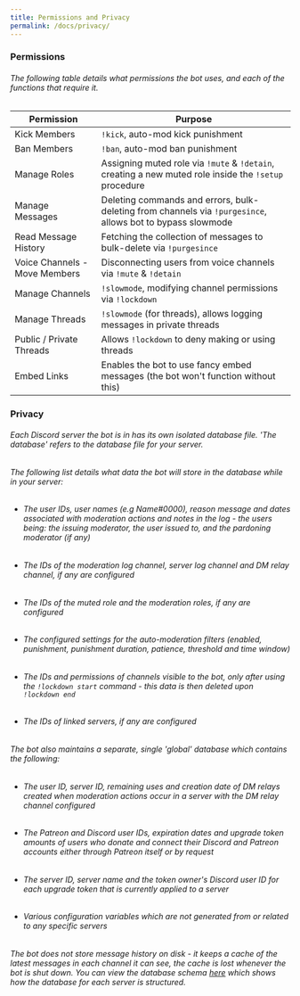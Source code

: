 ```yaml
---
title: Permissions and Privacy
permalink: /docs/privacy/
---
```

<div class="panel panel-primary">
	<div class="panel-heading">
		<h3 class="panel-title" id="permissions">Permissions</h3>
	</div>
	<div class="panel-body">
    <table class="table table-striped table-hover ">
  <thead>
    <h6>The following table details what permissions the bot uses, and each of the functions that require it.</h6>
    <tr>
      <th>Permission</th>
      <th>Purpose</th>
    </tr>
  </thead>
  <tbody>
    <tr>
      <td>Kick Members</td>
      <td><code>!kick</code>, auto-mod kick punishment</td>
    </tr>
    <tr>
      <td>Ban Members</td>
      <td><code>!ban</code>, auto-mod ban punishment</td>
    </tr>
    <tr>
      <td>Manage Roles</td>
      <td>Assigning muted role via <code>!mute</code> & <code>!detain</code>, creating a new muted role inside the <code>!setup</code> procedure</td>
    </tr>
    <tr>
      <td>Manage Messages</td>
      <td>Deleting commands and errors, bulk-deleting from channels via <code>!purgesince</code>, allows bot to bypass slowmode</td>
    </tr>
    <tr>
      <td>Read Message History</td>
      <td>Fetching the collection of messages to bulk-delete via <code>!purgesince</code></td>
    </tr>
    <tr>
      <td>Voice Channels - Move Members</td>
      <td>Disconnecting users from voice channels via <code>!mute</code> & <code>!detain</code></td>
    </tr>
    <tr>
      <td>Manage Channels</td>
      <td><code>!slowmode</code>, modifying channel permissions via <code>!lockdown</code></td>
    </tr>
    <tr>
      <td>Manage Threads</td>
      <td><code>!slowmode</code> (for threads), allows logging messages in private threads</td>
    </tr>
    <tr>
      <td>Public / Private Threads</td>
      <td>Allows <code>!lockdown</code> to deny making or using threads</td>
    </tr>
    <tr>
      <td>Embed Links</td>
      <td>Enables the bot to use fancy embed messages (the bot won't function without this)</td>
    </tr>
  </tbody>
</table>
	</div>
</div>
<div class="panel panel-primary">
	<div class="panel-heading">
		<h3 class="panel-title" id="privacy">Privacy</h3>
	</div>
	<div class="panel-body">
    <h6>Each Discord server the bot is in has its own isolated database file. 'The database' refers to the database file for your server.<br/></h6>
    <h6>The following list details what data the bot will store in the database while in your server:<br/></h6>
    <ul>
      <li><h6>The user IDs, user names (e.g Name#0000), reason message and dates associated with moderation actions and notes in the log - the users being: the issuing moderator, the user issued to, and the pardoning moderator (if any)</h6></li>
      <li><h6>The IDs of the moderation log channel, server log channel and DM relay channel, if any are configured</h6></li>
      <li><h6>The IDs of the muted role and the moderation roles, if any are configured</h6></li>
      <li><h6>The configured settings for the auto-moderation filters (enabled, punishment, punishment duration, patience, threshold and time window)</h6></li>
      <li><h6>The IDs and permissions of channels visible to the bot, only after using the <code>!lockdown start</code> command - this data is then deleted upon <code>!lockdown end</code></h6></li>
      <li><h6>The IDs of linked servers, if any are configured</h6></li>
    </ul>
    <h6>The bot also maintains a separate, single 'global' database which contains the following:<br/></h6>
    <ul>
      <li><h6>The user ID, server ID, remaining uses and creation date of DM relays created when moderation actions occur in a server with the DM relay channel configured</h6></li>
      <li><h6>The Patreon and Discord user IDs, expiration dates and upgrade token amounts of users who donate and connect their Discord and Patreon accounts either through Patreon itself or by request</h6></li>
      <li><h6>The server ID, server name and the token owner's Discord user ID for each upgrade token that is currently applied to a server</h6></li>
      <li><h6>Various configuration variables which are not generated from or related to any specific servers</h6></li>
    </ul>
    <h6>The bot does not store message history on disk - it keeps a cache of the latest messages in each channel it can see, the cache is lost whenever the bot is shut down. You can view the database schema <a href="/jot/assets/database_schema.pdf">here</a> which shows how the database for each server is structured.</h6>
	</div>
</div>
